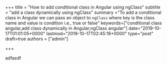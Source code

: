 +++
title = "How to add conditional class in Angular using ngClass"
subtitle = "add a class dynamically using ngClass"
summary ="To add a conditional class in Angular we can pass an object to `ngClass` where key is the class name and value is condition i.e., true or false"
keywords=["conditional class angular,add class dynamically in Angular,ngClass angular"]
date="2019-10-17T01:01:05+0000"
lastmod="2019-10-17T02:45:18+0000"
type="post"
draft=true
authors = ["admin"]

+++


adfasdf